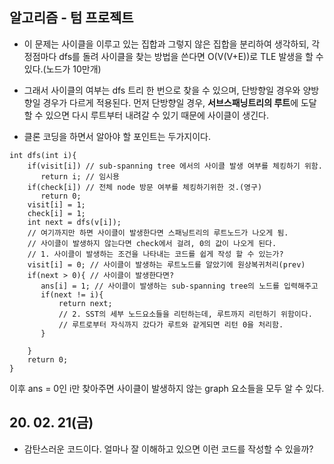 ## 알고리즘 - 텀 프로젝트
 - 이 문제는 사이클을 이루고 있는 집합과 그렇지 않은 집합을 분리하여 생각하되,
   각 정점마다 dfs를 돌려 사이클을 찾는 방법을 쓴다면 O(V(V+E))로 TLE 발생을 할 수 있다.(노드가 10만개)
 - 그래서 사이클의 여부는 dfs 트리 한 번으로 찾을 수 있으며,
   단방향일 경우와 양방향일 경우가 다르게 적용된다.
   먼저 단방향일 경우, **서브스패닝트리의 루트**에 도달할 수 있으면 다시 루트부터 내려갈 수 있기 때문에 사이클이 생긴다.

 - 클론 코딩을 하면서 알아야 할 포인트는 두가지이다.
 ```
 int dfs(int i){
     if(visit[i]) // sub-spanning tree 에서의 사이클 발생 여부를 체킹하기 위함.
        return i; // 임시용
     if(check[i]) // 전체 node 방문 여부를 체킹하기위한 것.(영구)
        return 0;
     visit[i] = 1;
     check[i] = 1;
     int next = dfs(v[i]); 
     // 여기까지만 하면 사이클이 발생한다면 스패닝트리의 루트노드가 나오게 됨.
     // 사이클이 발생하지 않는다면 check에서 걸려, 0의 값이 나오게 된다.
     // 1. 사이클이 발생하는 조건을 나타내는 코드를 쉽게 작성 할 수 있는가?
     visit[i] = 0; // 사이클이 발생하는 루트노드를 알았기에 원상복귀처리(prev)
     if(next > 0){ // 사이클이 발생한다면?
        ans[i] = 1; // 사이클이 발생하는 sub-spanning tree의 노드를 입력해주고
        if(next != i){
            return next; 
            // 2. SST의 세부 노드요소들을 리턴하는데, 루트까지 리턴하기 위함이다.
            // 루트로부터 자식까지 갔다가 루트와 같게되면 리턴 0을 처리함.
        }

     }
     return 0;
 }
 ```
 이후 ans = 0인 i만 찾아주면 사이클이 발생하지 않는 graph 요소들을 모두 알 수 있다.

## 20. 02. 21(금)
 - 감탄스러운 코드이다. 얼마나 잘 이해하고 있으면 이런 코드를 작성할 수 있을까?